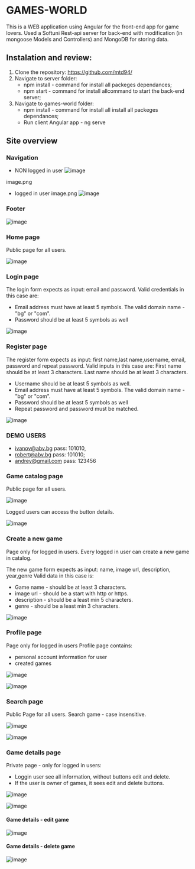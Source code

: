 
# GAMES-WORLD

This is a WEB application using Angular for the front-end app for game lovers.
Used a Softuni Rest-api server for back-end with modification (in mongoose Models and Controllers) and MongoDB for storing data.

## Instalation and review:
1. Clone the repository: https://github.com/mtd94/
2. Navigate to server folder:
   - npm install - command for install all packeges dependances;
   - npm start - command for install allcommand to start the back-end server;
3. Navigate to games-world folder:
   - npm install - command for install all install all packeges dependances;
   - Run client Angular app - 
         ng serve


## Site overview 
### Navigation
 - NON logged in user
  ![image](https://iili.io/JNWWDiX.png)


image.png
 - logged in user 
 image.png
![image](https://iili.io/JNWhlC7.png)

### Footer
![image](https://iili.io/JNWhsnI.png)


### Home page
Public page for all users.

![image](https://iili.io/JNWjHt2.png)



### Login page

The login form expects as input: email and password.
Valid credentials in this case are:
 -	Email address must have at least 5 symbols. The valid domain name - "bg" or "com".
 -	Password should be at least 5 symbols as well

   ![image](https://iili.io/JNWhtFn.png)


### Register page

The register form expects as input: first name,last name,username, email, password and repeat password.
Valid inputs in this case are:
    First name should be at least 3 characters.
    Last name should be at least 3 characters.
 - 	Username should be at least 5 symbols as well.
 - 	Email address must have at least 5 symbols. The valid domain name - "bg" or "com".
 - 	Password should be at least 5 symbols as well
 -	Repeat password and password must be matched.

   ![image](https://iili.io/JNWhp9f.png)


### DEMO USERS
  - ivanov@abv.bg       pass: 101010,
  - robert@abv.bg       pass: 101010;
  - andrey@gmail.com    pass: 123456
  
  ### Game catalog page
  Public page for all users.

  ![image](https://iili.io/JNWhSaa.png)

Logged users can access the button details.

![image](https://iili.io/JNWhgyv.png)

### Create a new game
Page only for logged in users.
Every logged in user can create a new game in catalog.

The new game form expects as input: name, image url, description, year,genre
Valid data in this case is:
 -	Game name - should be at least 3 characters.
 - image url - should be a start with http or https.
 - description - should be a least min 5 characters.
 - genre - should be a least min 3 characters.

![image](https://iili.io/JNWhT2s.png)


### Profile page
Page only for logged in users
Profile page contains:
 -  personal account information for user 
 - created games

![image](https://iili.io/JNWhb8G.png)

![image](https://iili.io/JNUrqH7.png)



### Search page
 Public Page for all users.
Search game - case insensitive.

![image](https://iili.io/JNWhyu4.png)

![image](https://iili.io/JNWj9wl.png)


### Game details page
Private page - only for logged in users:
   - Loggin user see all information, without buttons edit and delete.
   - If the user is owner of games, it sees edit and delete buttons.

![image](https://iili.io/JNWhLGt.png)

![image](https://iili.io/JNWhPZN.png)


#### Game details - edit game

![image](https://iili.io/JNWh4uR.png)


#### Game details - delete game

![image](https://iili.io/JNWhG3u.png)

